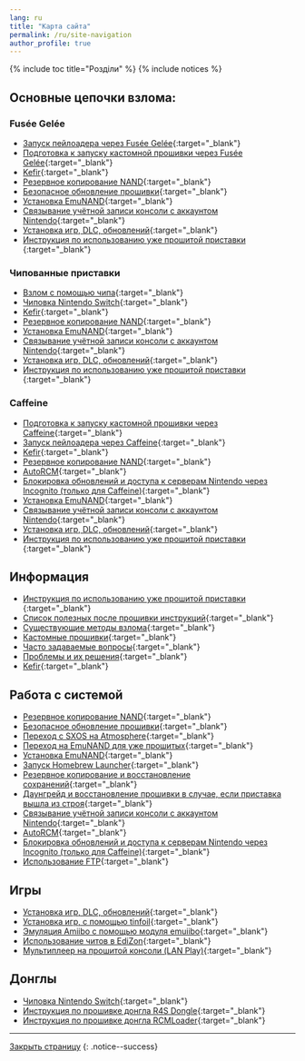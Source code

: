 ```yaml
---
lang: ru
title: "Карта сайта"
permalink: /ru/site-navigation
author_profile: true
---
```


{% include toc title="Розділи" %}
{% include notices %}

## Основные цепочки взлома:

### Fusée Gelée

* [Запуск пейлоадера через Fusée Gelée](fusee-gelee){:target="_blank"}
* [Подготовка к запуску кастомной прошивки через Fusée Gelée](preparation-fuse){:target="_blank"}
* [Kefir](kefir){:target="_blank"}
* [Резервное копирование NAND](backup-nand){:target="_blank"}
* [Безопасное обновление прошивки](update-fw){:target="_blank"}
* [Установка EmuNAND](emunand){:target="_blank"}
* [Связывание учётной записи консоли с аккаунтом Nintendo](link-account){:target="_blank"}
* [Установка игр, DLC, обновлений](games){:target="_blank"}
* [Инструкция по использованию уже прошитой приставки ](usage){:target="_blank"}

### Чипованные приставки

* [Взлом с помощью чипа](modchip){:target="_blank"}
* [Чиповка Nintendo Switch](preparation-modchip){:target="_blank"}
* [Kefir](kefir){:target="_blank"}
* [Резервное копирование NAND](backup-nand){:target="_blank"}
* [Установка EmuNAND](emunand){:target="_blank"}
* [Связывание учётной записи консоли с аккаунтом Nintendo](link-account){:target="_blank"}
* [Установка игр, DLC, обновлений](games){:target="_blank"}
* [Инструкция по использованию уже прошитой приставки ](usage){:target="_blank"}

### Caffeine

* [Подготовка к запуску кастомной прошивки через Caffeine](preparation-caffeine){:target="_blank"}
* [Запуск пейлоадера через Caffeine](caffeine){:target="_blank"}
* [Kefir](kefir){:target="_blank"}
* [Резервное копирование NAND](backup-nand){:target="_blank"}
* [AutoRCM](autorcm){:target="_blank"}
* [Блокировка обновлений и доступа к серверам Nintendo через Incognito (только для Caffeine)](block-update){:target="_blank"}
* [Установка EmuNAND](emunand){:target="_blank"}
* [Связывание учётной записи консоли с аккаунтом Nintendo](link-account){:target="_blank"}
* [Установка игр, DLC, обновлений](games){:target="_blank"}
* [Инструкция по использованию уже прошитой приставки ](usage){:target="_blank"}

## Информация

* [Инструкция по использованию уже прошитой приставки ](usage){:target="_blank"}
* [Список полезных после прошивки инструкций](addons){:target="_blank"}
* [Существующие методы взлома](get-started){:target="_blank"}
* [Кастомные прошивки](cfw){:target="_blank"}
* [Часто задаваемые вопросы](faq){:target="_blank"}
* [Проблемы и их решения](troubleshooting){:target="_blank"}
* [Kefir](kefir){:target="_blank"}

## Работа с системой

* [Резервное копирование NAND](backup-nand){:target="_blank"}
* [Безопасное обновление прошивки](update-fw){:target="_blank"}
* [Переход с SXOS на Atmosphere](migrate){:target="_blank"}
* [Переход на EmuNAND для уже прошитых](preparation-white){:target="_blank"}
* [Установка EmuNAND](emunand){:target="_blank"}
* [Запуск Homebrew Launcher](hbl){:target="_blank"}
* [Резервное копирование и восстановление сохранений](backup-saves){:target="_blank"}
* [Даунгрейд и восстановление прошивки в случае, если приставка вышла из строя](downgrade_fw){:target="_blank"}
* [Связывание учётной записи консоли с аккаунтом Nintendo](link-account){:target="_blank"}
* [AutoRCM](autorcm){:target="_blank"}
* [Блокировка обновлений и доступа к серверам Nintendo через Incognito (только для Caffeine)](block-update){:target="_blank"}
* [Использование FTP](ftp){:target="_blank"}

## Игры

* [Установка игр, DLC, обновлений](games){:target="_blank"}
* [Установка игр, с помощью tinfoil](tinfoil){:target="_blank"}
* [Эмуляция Amiibo с помощью модуля emuiibo](emuiibo){:target="_blank"}
* [Использование читов в EdiZon](cheats){:target="_blank"}
* [Мультиплеер на прошитой консоли (LAN Play)](lanplay){:target="_blank"}

## Донглы

* [Чиповка Nintendo Switch](preparation-modchip){:target="_blank"}
* [Инструкция по прошивке донгла R4S Dongle](r4){:target="_blank"}
* [Инструкция по прошивке донгла RCMLoader](rcmloader){:target="_blank"}

___

[Закрыть страницу](javascript:window.close();)
{: .notice--success}